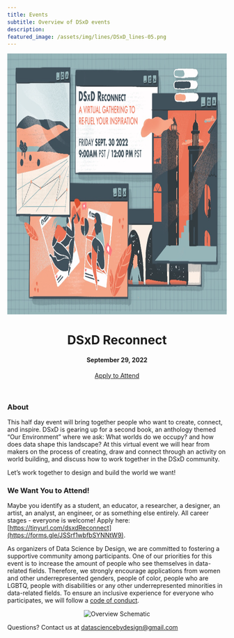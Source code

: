 ```yaml
---
title: Events
subtitle: Overview of DSxD events
description: 
featured_image: /assets/img/lines/DSxD_lines-05.png
---
```


<p align="center">
<img src="../assets/img/Reconnect-Banner.png" alt="Photograph of an open book with two full page art works in a garden with red and purple flowers" height="600">
</p>



<center><H1> DSxD Reconnect</H1></center>
<center><H4> September 29, 2022 </H4></center>

<p align="center">
    <a href="https://forms.gle/JSSrf1wbfbSYNNtW9" class="btn btn-primary">
      Apply to Attend
    </a>
</p>
<br>



### About

This half day event will bring together people who want to create, connect, and inspire. DSxD is gearing up for a second book, an anthology themed “Our Environment” where we ask: What worlds do we occupy? and how does data shape this landscape? At this virtual event we will hear from makers on the process of creating, draw and connect through an activity on world building, and discuss how to work together in the DSxD community.  

Let’s work together to design and build the world we want!

### We Want You to Attend!

Maybe you identify as a student, an educator, a researcher, a designer, an artist, an analyst, an engineer, or as something else entirely. All career stages - everyone is welcome! Apply here: [https://tinyurl.com/dsxdReconnect](https://forms.gle/JSSrf1wbfbSYNNtW9). 

As organizers of Data Science by Design, we are committed to fostering a supportive community among participants. One of our priorities for this event is to increase the amount of people who see themselves in data-related fields. Therefore, we strongly encourage applications from women and other underrepresented genders, people of color, people who are LGBTQ, people with disabilities or any other underrepresented minorities in data-related fields. To ensure an inclusive experience for everyone who participates, we will follow a [code of conduct](http://datasciencebydesign.org/coc).

<center><img src="../assets/img/lines/DSxD_lines-04.png" alt="Overview Schematic" height="50"></center>


Questions? Contact us at datasciencebydesign@gmail.com






